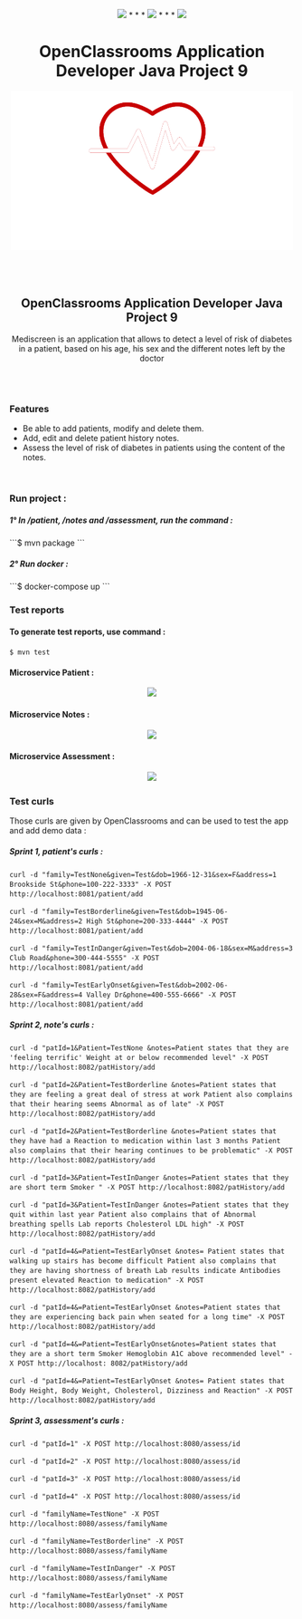 <p align="center">
<img src="https://img.shields.io/badge/java-%23ED8B00.svg?&style=for-the-badge&logo=java&logoColor=white"/> * * *  <img src="https://img.shields.io/badge/spring%20-%236DB33F.svg?&style=for-the-badge&logo=spring&logoColor=white"/>  * * *  <img src="https://img.shields.io/badge/docker%20-%230db7ed.svg?&style=for-the-badge&logo=docker&logoColor=white"/>
</p>
<h1 align="center">
 OpenClassrooms Application Developer Java Project 9
</h1>

<p align="center">
 <img src="./front/src/mediscreen-logo.png" width="500"">
</p>

<br><br>

<h2 align="center">
 OpenClassrooms Application Developer Java Project 9
</h2>

<p align="center">
Mediscreen is an application that allows to detect a level of risk of diabetes in a patient, based on his age, his sex and the different notes left by the doctor
</p>

<br><br>

<h3>
 Features
</h3>

<ul>
<li>Be able to add patients, modify and delete them.</li>
<li>Add, edit and delete patient history notes.</li>
<li>Assess the level of risk of diabetes in patients using the content of the notes.</li>
</ul>
<br>
<h3>
Run project :
</h3>

<h5>1° In /patient, /notes and /assessment, run the command : </h5>
```$ mvn package  ```
<h5>2° Run docker : </h5>
```$ docker-compose up  ```

<br>

<h3>
Test reports
</h3>

<h4>
To generate test reports, use command : 
</h4>

```$ mvn test  ```

<h4>
Microservice Patient : 
</h4>

<p align="center">
    <img src="./testreports/patient_testreport.PNG">
</p>

<h4>
Microservice Notes : 
</h4>

<p align="center">
    <img src="./testreports/notes_testreport.PNG">
</p>

<h4>
Microservice Assessment : 
</h4>

<p align="center">
    <img src="./testreports/assessment_testreport.PNG">
</p>

<h3>
Test curls
</h3>

<p> Those curls are given by OpenClassrooms and can be used to test the app and add demo data : </p>

<h5> Sprint 1, patient's curls : </h5>

``` curl -d "family=TestNone&given=Test&dob=1966-12-31&sex=F&address=1 Brookside St&phone=100-222-3333" -X POST http://localhost:8081/patient/add ```

``` curl -d "family=TestBorderline&given=Test&dob=1945-06-24&sex=M&address=2 High St&phone=200-333-4444" -X POST http://localhost:8081/patient/add ```

``` curl -d "family=TestInDanger&given=Test&dob=2004-06-18&sex=M&address=3 Club Road&phone=300-444-5555" -X POST http://localhost:8081/patient/add ```

``` curl -d "family=TestEarlyOnset&given=Test&dob=2002-06-28&sex=F&address=4 Valley Dr&phone=400-555-6666" -X POST http://localhost:8081/patient/add ```

<h5> Sprint 2, note's curls : </h5>

``` curl -d "patId=1&Patient=TestNone &notes=Patient states that they are 'feeling terrific' Weight at or below recommended level" -X POST http://localhost:8082/patHistory/add ```

``` curl -d "patId=2&Patient=TestBorderline &notes=Patient states that they are feeling a great deal of stress at work Patient also complains that their hearing seems Abnormal as of late" -X POST http://localhost:8082/patHistory/add ```

``` curl -d "patId=2&Patient=TestBorderline &notes=Patient states that they have had a Reaction to medication within last 3 months Patient also complains that their hearing continues to be problematic" -X POST http://localhost:8082/patHistory/add ```

``` curl -d "patId=3&Patient=TestInDanger &notes=Patient states that they are short term Smoker " -X POST http://localhost:8082/patHistory/add ```

``` curl -d "patId=3&Patient=TestInDanger &notes=Patient states that they quit within last year Patient also complains that of Abnormal breathing spells Lab reports Cholesterol LDL high" -X POST http://localhost:8082/patHistory/add ```

``` curl -d "patId=4&=Patient=TestEarlyOnset &notes= Patient states that walking up stairs has become difficult Patient also complains that they are having shortness of breath Lab results indicate Antibodies present elevated Reaction to medication" -X POST http://localhost:8082/patHistory/add ```

``` curl -d "patId=4&=Patient=TestEarlyOnset &notes=Patient states that they are experiencing back pain when seated for a long time" -X POST http://localhost:8082/patHistory/add ```

``` curl -d "patId=4&=Patient=TestEarlyOnset&notes=Patient states that they are a short term Smoker Hemoglobin A1C above recommended level" -X POST http://localhost: 8082/patHistory/add ```

``` curl -d "patId=4&=Patient=TestEarlyOnset &notes= Patient states that Body Height, Body Weight, Cholesterol, Dizziness and Reaction" -X POST http://localhost:8082/patHistory/add ```


<h5> Sprint 3, assessment's curls : </h5>

``` curl -d "patId=1" -X POST http://localhost:8080/assess/id ```

``` curl -d "patId=2" -X POST http://localhost:8080/assess/id ```

``` curl -d "patId=3" -X POST http://localhost:8080/assess/id ```

``` curl -d "patId=4" -X POST http://localhost:8080/assess/id ```

``` curl -d "familyName=TestNone" -X POST http://localhost:8080/assess/familyName ```

``` curl -d "familyName=TestBorderline" -X POST http://localhost:8080/assess/familyName ```

``` curl -d "familyName=TestInDanger" -X POST http://localhost:8080/assess/familyName ```

``` curl -d "familyName=TestEarlyOnset" -X POST http://localhost:8080/assess/familyName ```